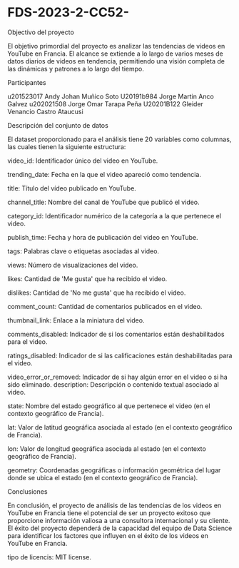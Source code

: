 # FDS-2023-2-CC52-

Objectivo del proyecto

El objetivo primordial del proyecto es analizar las tendencias de videos en YouTube en Francia. El alcance se extiende a lo largo de varios meses de datos diarios de videos en tendencia, permitiendo una visión completa de las dinámicas y patrones a lo largo del tiempo.

Participantes

u201523017 Andy Johan Muñico Soto 
U20191b984 Jorge Martin Anco Galvez 
u202021508 Jorge Omar Tarapa Peña 
U20201B122 Gleider Venancio Castro Ataucusi

Descripción del conjunto de datos

El dataset proporcionado para el análisis tiene 20 variables como columnas, las cuales tienen la siguiente estructura:

video_id: Identificador único del video en YouTube.

trending_date: Fecha en la que el video apareció como tendencia.

title: Título del vídeo publicado en YouTube.

channel_title: Nombre del canal de YouTube que publicó el video.

category_id: Identificador numérico de la categoría a la que pertenece el video.

publish_time: Fecha y hora de publicación del video en YouTube.

tags: Palabras clave o etiquetas asociadas al video.

views: Número de visualizaciones del video.

likes: Cantidad de 'Me gusta' que ha recibido el video.

dislikes: Cantidad de 'No me gusta' que ha recibido el video.

comment_count: Cantidad de comentarios publicados en el video.

thumbnail_link: Enlace a la miniatura del video.

comments_disabled: Indicador de si los comentarios están deshabilitados para el video.

ratings_disabled: Indicador de si las calificaciones están deshabilitadas para el video.

video_error_or_removed: Indicador de si hay algún error en el video o si ha sido eliminado.
description: Descripción o contenido textual asociado al video.

state: Nombre del estado geográfico al que pertenece el video (en el contexto geográfico de Francia).

lat: Valor de latitud geográfica asociada al estado (en el contexto geográfico de Francia).

lon: Valor de longitud geográfica asociada al estado (en el contexto geográfico de Francia).

geometry: Coordenadas geográficas o información geométrica del lugar donde se ubica el estado (en el contexto geográfico de Francia).


Conclusiones

En conclusión, el proyecto de análisis de las tendencias de los videos en YouTube en Francia tiene el potencial de ser un proyecto exitoso que proporcione información valiosa a una consultora internacional y su cliente. El éxito del proyecto dependerá de la capacidad del equipo de Data Science para identificar los factores que influyen en el éxito de los videos en YouTube en Francia.

tipo de licencis: MIT license.
